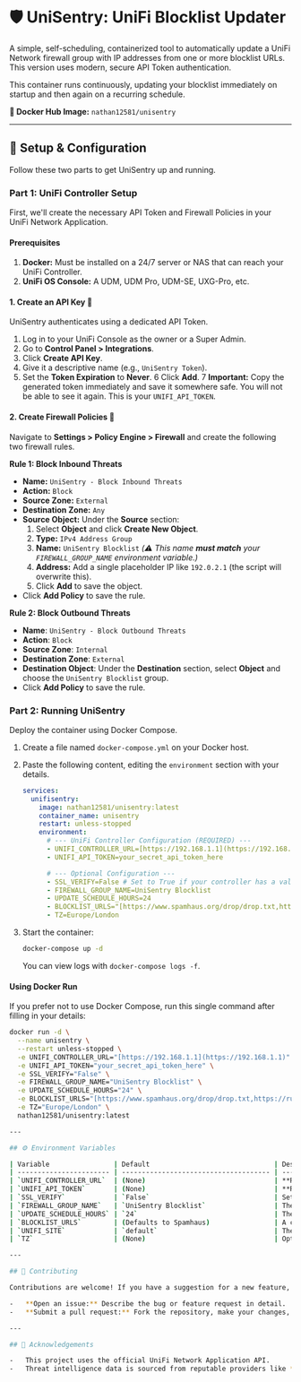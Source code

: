 # 🛡️ UniSentry: UniFi Blocklist Updater

A simple, self-scheduling, containerized tool to automatically update a UniFi Network firewall group with IP addresses from one or more blocklist URLs. This version uses modern, secure API Token authentication.

This container runs continuously, updating your blocklist immediately on startup and then again on a recurring schedule.

**🐳 Docker Hub Image:** `nathan12581/unisentry`

---

## 🚀 Setup & Configuration

Follow these two parts to get UniSentry up and running.

### Part 1: UniFi Controller Setup

First, we'll create the necessary API Token and Firewall Policies in your UniFi Network Application.

#### Prerequisites
1.  **Docker:** Must be installed on a 24/7 server or NAS that can reach your UniFi Controller.
2.  **UniFi OS Console:** A UDM, UDM Pro, UDM-SE, UXG-Pro, etc.

#### 1. Create an API Key 🔑
UniSentry authenticates using a dedicated API Token.

1.  Log in to your UniFi Console as the owner or a Super Admin.
2.  Go to **Control Panel > Integrations**.
3.  Click **Create API Key**.
4.  Give it a descriptive name (e.g., `UniSentry Token`).
5.  Set the **Token Expiration** to **Never**.
6  Click **Add**.
7  **Important:** Copy the generated token immediately and save it somewhere safe. You will not be able to see it again. This is your `UNIFI_API_TOKEN`.

#### 2. Create Firewall Policies 🚦
Navigate to **Settings > Policy Engine > Firewall** and create the following two firewall rules.

**Rule 1: Block Inbound Threats**
-   **Name:** `UniSentry - Block Inbound Threats`
-   **Action:** `Block`
-   **Source Zone:** `External`
-   **Destination Zone:** `Any`
-   **Source Object:** Under the **Source** section:
    1.  Select **Object** and click **Create New Object**.
    2.  **Type:** `IPv4 Address Group`
    3.  **Name:** `UniSentry Blocklist`  *(⚠️ This name **must match** your `FIREWALL_GROUP_NAME` environment variable.)*
    4.  **Address:** Add a single placeholder IP like `192.0.2.1` (the script will overwrite this).
    5.  Click **Add** to save the object.
-   Click **Add Policy** to save the rule.

**Rule 2: Block Outbound Threats**
-   **Name**: `UniSentry - Block Outbound Threats`
-   **Action**: `Block`
-   **Source Zone**: `Internal`
-   **Destination Zone**: `External`
-   **Destination Object**: Under the **Destination** section, select **Object** and choose the `UniSentry Blocklist` group.
-   Click **Add Policy** to save the rule.

### Part 2: Running UniSentry

Deploy the container using Docker Compose.

1.  Create a file named `docker-compose.yml` on your Docker host.
2.  Paste the following content, editing the `environment` section with your details.

    ```yaml
    services:
      unifisentry:
        image: nathan12581/unisentry:latest
        container_name: unisentry
        restart: unless-stopped
        environment:
          # --- UniFi Controller Configuration (REQUIRED) ---
          - UNIFI_CONTROLLER_URL=[https://192.168.1.1](https://192.168.1.1)
          - UNIFI_API_TOKEN=your_secret_api_token_here

          # --- Optional Configuration ---
          - SSL_VERIFY=False # Set to True if your controller has a valid SSL certificate
          - FIREWALL_GROUP_NAME=UniSentry Blocklist
          - UPDATE_SCHEDULE_HOURS=24
          - BLOCKLIST_URLS="[https://www.spamhaus.org/drop/drop.txt,https://rules.emergingthreats.net/fwrules/emerging-Block-IPs.txt](https://www.spamhaus.org/drop/drop.txt,https://rules.emergingthreats.net/fwrules/emerging-Block-IPs.txt)"
          - TZ=Europe/London
    ```
3.  Start the container:
    ```bash
    docker-compose up -d
    ```
    You can view logs with `docker-compose logs -f`.

#### Using Docker Run
If you prefer not to use Docker Compose, run this single command after filling in your details:
```bash
docker run -d \
  --name unisentry \
  --restart unless-stopped \
  -e UNIFI_CONTROLLER_URL="[https://192.168.1.1](https://192.168.1.1)" \
  -e UNIFI_API_TOKEN="your_secret_api_token_here" \
  -e SSL_VERIFY="False" \
  -e FIREWALL_GROUP_NAME="UniSentry Blocklist" \
  -e UPDATE_SCHEDULE_HOURS="24" \
  -e BLOCKLIST_URLS="[https://www.spamhaus.org/drop/drop.txt,https://rules.emergingthreats.net/fwrules/emerging-Block-IPs.txt](https://www.spamhaus.org/drop/drop.txt,https://rules.emergingthreats.net/fwrules/emerging-Block-IPs.txt)" \
  -e TZ="Europe/London" \
  nathan12581/unisentry:latest

---

## ⚙️ Environment Variables

| Variable                | Default                               | Description                                                                                             |
| ----------------------- | ------------------------------------- | ------------------------------------------------------------------------------------------------------- |
| `UNIFI_CONTROLLER_URL`  | (None)                                | **Required.** Full base URL to your UniFi Controller (e.g., `https://192.168.1.1`).                      |
| `UNIFI_API_TOKEN`       | (None)                                | **Required.** The API token you generated in the UniFi settings.                                          |
| `SSL_VERIFY`            | `False`                               | Set to `True` if your controller uses a valid, trusted SSL certificate.                                   |
| `FIREWALL_GROUP_NAME`   | `UniSentry Blocklist`                 | The name of the firewall group to create/update. Must match the name used in your firewall rules.       |
| `UPDATE_SCHEDULE_HOURS` | `24`                                  | The interval, in hours, between update checks.                                                          |
| `BLOCKLIST_URLS`        | (Defaults to Spamhaus)                | A comma-separated list of URLs pointing to text files containing IP addresses.                          |
| `UNIFI_SITE`            | `default`                             | The UniFi site to modify. `default` is correct for most setups.                                         |
| `TZ`                    | (None)                                | Optional, but recommended. Set your timezone (e.g., `America/New_York`) for correct log timestamps. |

---

## 🤝 Contributing

Contributions are welcome! If you have a suggestion for a new feature, find a bug, or want to improve the code, please feel free to:

-   **Open an issue:** Describe the bug or feature request in detail.
-   **Submit a pull request:** Fork the repository, make your changes, and submit a pull request for review.

---

## 🙏 Acknowledgements

-   This project uses the official UniFi Network Application API.
-   Threat intelligence data is sourced from reputable providers like **Spamhaus** and **Emerging Threats**. Please respect their terms of service.